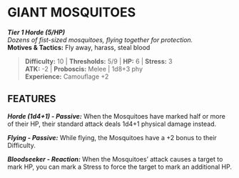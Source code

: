 # GIANT MOSQUITOES

***Tier 1 Horde (5/HP)***  
*Dozens of fist-sized mosquitoes, flying together for protection.*  
**Motives & Tactics:** Fly away, harass, steal blood

> **Difficulty:** 10 | **Thresholds:** 5/9 | **HP:** 6 | **Stress:** 3  
> **ATK:** -2 | **Proboscis:** Melee | 1d8+3 phy  
> **Experience:** Camouflage +2

## FEATURES

***Horde (1d4+1) - Passive:*** When the Mosquitoes have marked half or more of their HP, their standard attack deals 1d4+1 physical damage instead.

***Flying - Passive:*** While flying, the Mosquitoes have a +2 bonus to their Difficulty.

***Bloodseeker - Reaction:*** When the Mosquitoes’ attack causes a target to mark HP, you can mark a Stress to force the target to mark an additional HP.
